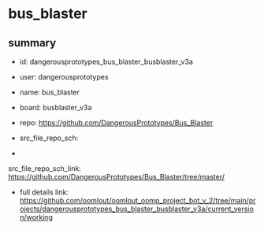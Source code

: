 # bus_blaster
 
## summary 
* id: dangerousprototypes_bus_blaster_busblaster_v3a
* user: dangerousprototypes
* name: bus_blaster
* board: busblaster_v3a
* repo: https://github.com/DangerousPrototypes/Bus_Blaster



* src_file_repo_sch: 
*
 src_file_repo_sch_link: https://github.com/DangerousPrototypes/Bus_Blaster/tree/master/
* full details link: https://github.com/oomlout/oomlout_oomp_project_bot_v_2/tree/main/projects/dangerousprototypes_bus_blaster_busblaster_v3a/current_version/working  






